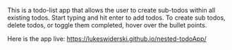 This is a todo-list app that allows the user to create sub-todos within all existing todos.  Start typing and hit enter to
add todos.  To create sub todos, delete todos, or toggle them completed, hover over the bullet points.  

Here is the app live: https://lukeswiderski.github.io/nested-todoApp/
